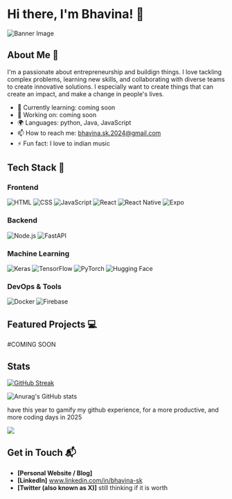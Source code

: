 # Hi there, I'm Bhavina! 👋

![Banner Image](./your-header-image-name.png)

## About Me 🚀

I'm a passionate about entrepreneurship and buildign things. I love tackling complex problems, learning new skills, and collaborating with diverse teams to create innovative solutions. I especially want to create things that can create an impact, and make a change in people's lives.

- 🌱 Currently learning: coming soon
- 🔭 Working on: coming soon
- 🌍 Languages: python, Java, JavaScript
- 📫 How to reach me: bhavina.sk.2024@gmail.com
- ⚡ Fun fact: I love to indian music


## Tech Stack 🧠

### Frontend
![HTML](https://img.shields.io/badge/-HTML-E34F26?style=flat-square&logo=html5&logoColor=white)
![CSS](https://img.shields.io/badge/-CSS-1572B6?style=flat-square&logo=css3&logoColor=white)
![JavaScript](https://img.shields.io/badge/-JavaScript-F7DF1E?style=flat-square&logo=javascript&logoColor=black)
![React](https://img.shields.io/badge/-React-61DAFB?style=flat-square&logo=react&logoColor=black)
![React Native](https://img.shields.io/badge/React_Native-20232A?style=for-the-badge&logo=react&logoColor=61DAFB)
![Expo](https://img.shields.io/badge/Expo-1B1F23?style=for-the-badge&logo=expo&logoColor=white)

### Backend
![Node.js](https://img.shields.io/badge/-Node.js-339933?style=flat-square&logo=node.js&logoColor=white)
![FastAPI](https://img.shields.io/badge/fastapi-109989?style=for-the-badge&logo=FASTAPI&logoColor=white)

### Machine Learning
![Keras](https://img.shields.io/badge/Keras-FF0000?style=for-the-badge&logo=keras&logoColor=white)
![TensorFlow](https://img.shields.io/badge/TensorFlow-FF6F00?style=for-the-badge&logo=tensorflow&logoColor=white)
![PyTorch](https://img.shields.io/badge/PyTorch-EE4C2C?style=for-the-badge&logo=pytorch&logoColor=white)
![Hugging Face](https://img.shields.io/badge/-HuggingFace-FDEE21?style=for-the-badge&logo=HuggingFace&logoColor=black)

### DevOps & Tools
![Docker](https://img.shields.io/badge/Docker-2CA5E0?style=for-the-badge&logo=docker&logoColor=white)
![Firebase](https://img.shields.io/badge/firebase-ffca28?style=for-the-badge&logo=firebase&logoColor=black)


## Featured Projects 💻

#COMING SOON


## Stats

[![GitHub Streak](https://github-readme-streak-stats.herokuapp.com?user=bhavinaa&theme=dark)](https://git.io/streak-stats)

![Anurag's GitHub stats](https://github-readme-stats.vercel.app/api?username=bhavinaa&show_icons=true&theme=radical)

have this year to gamify my github experience, for a more productive, and more coding days in 2025

![](https://komarev.com/ghpvc/?username=bhavinaa&base=10)

## Get in Touch 📬

- **[Personal Website / Blog]** 
- **[LinkedIn]** www.linkedin.com/in/bhavina-sk
- **[Twitter (also known as X)]** still thinking if it is worth


